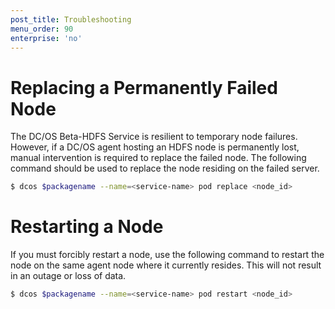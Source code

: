 ```yaml
---
post_title: Troubleshooting
menu_order: 90
enterprise: 'no'
---
```


# Replacing a Permanently Failed Node
The DC/OS Beta-HDFS Service is resilient to temporary node failures. However, if a DC/OS agent hosting an HDFS node is permanently lost, manual intervention is required to replace the failed node. The following command should be used to replace the node residing on the failed server.

```bash
$ dcos $packagename --name=<service-name> pod replace <node_id>
```

# Restarting a Node
If you must forcibly restart a node, use the following command to restart the node on the same agent node where it currently resides. This will not result in an outage or loss of data.

```bash
$ dcos $packagename --name=<service-name> pod restart <node_id>
```
